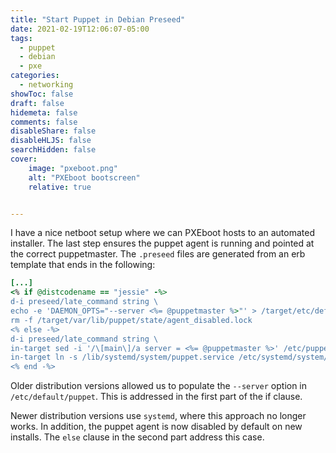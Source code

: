 ```yaml
---
title: "Start Puppet in Debian Preseed"
date: 2021-02-19T12:06:07-05:00
tags:
  - puppet
  - debian
  - pxe
categories:
  - networking
showToc: false
draft: false
hidemeta: false
comments: false
disableShare: false
disableHLJS: false
searchHidden: false
cover:
    image: "pxeboot.png"
    alt: "PXEboot bootscreen"
    relative: true


---
```


I have a nice netboot setup where we can PXEboot hosts to an automated
installer.  The last step ensures the puppet agent is running and
pointed at the correct puppetmaster.  The `.preseed` files are generated
from an erb template that ends in the following:

```ruby
[...]
<% if @distcodename == "jessie" -%>
d-i preseed/late_command string \
echo -e 'DAEMON_OPTS="--server <%= @puppetmaster %>"' > /target/etc/default/puppet ; \
rm -f /target/var/lib/puppet/state/agent_disabled.lock
<% else -%>
d-i preseed/late_command string \
in-target sed -i '/\[main\]/a server = <%= @puppetmaster %>' /etc/puppet/puppet.conf ; \
in-target ln -s /lib/systemd/system/puppet.service /etc/systemd/system/multi-user.target.wants/puppet.service
<% end -%>
```

Older distribution versions allowed us to populate the `--server` option
in `/etc/default/puppet`.  This is addressed in the first part of the if
clause.

Newer distribution versions use `systemd`, where this approach no longer
works.  In addition, the puppet agent is now disabled by default on new
installs.  The `else` clause in the second part address this case.
